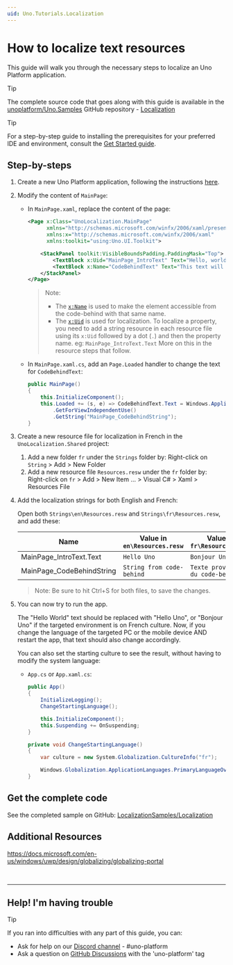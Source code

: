 ```yaml
---
uid: Uno.Tutorials.Localization
---
```


# How to localize text resources

This guide will walk you through the necessary steps to localize an Uno Platform application.

> [!TIP]
> The complete source code that goes along with this guide is available in the [unoplatform/Uno.Samples](https://github.com/unoplatform/Uno.Samples) GitHub repository - [Localization](https://github.com/unoplatform/Uno.Samples/tree/master/UI/LocalizationSamples/Localization)

> [!TIP]
> For a step-by-step guide to installing the prerequisites for your preferred IDE and environment, consult the [Get Started guide](../get-started.md).

## Step-by-steps

1. Create a new Uno Platform application, following the instructions [here](../get-started.md).
1. Modify the content of `MainPage`:

    - In `MainPage.xaml`, replace the content of the page:

        ```xml
        <Page x:Class="UnoLocalization.MainPage"
              xmlns="http://schemas.microsoft.com/winfx/2006/xaml/presentation"
              xmlns:x="http://schemas.microsoft.com/winfx/2006/xaml"
              xmlns:toolkit="using:Uno.UI.Toolkit">

            <StackPanel toolkit:VisibleBoundsPadding.PaddingMask="Top">
                <TextBlock x:Uid="MainPage_IntroText" Text="Hello, world!" Margin="20" FontSize="30" />
                <TextBlock x:Name="CodeBehindText" Text="This text will be replaced" />
            </StackPanel>
        </Page>
        ```

        > Note:
        >
        > - The [`x:Name`](https://docs.microsoft.com/en-us/windows/uwp/xaml-platform/x-name-attribute) is used to make the element accessible from the code-behind with that same name.
        > - The [`x:Uid`](https://docs.microsoft.com/en-us/windows/uwp/xaml-platform/x-uid-directive) is used for localization.
        To localize a property, you need to add a string resource in each resource file using its `x:Uid` followed by a dot (`.`) and then the property name. eg: `MainPage_IntroText.Text`
        More on this in the resource steps that follow.

    - In `MainPage.xaml.cs`, add an `Page.Loaded` handler to change the text for `CodeBehindText`:

        ```cs
        public MainPage()
        {
            this.InitializeComponent();
            this.Loaded += (s, e) => CodeBehindText.Text = Windows.ApplicationModel.Resources.ResourceLoader
                .GetForViewIndependentUse()
                .GetString("MainPage_CodeBehindString");
        }
        ```

1. Create a new resource file for localization in French in the `UnoLocalization.Shared` project:
    1. Add a new folder `fr` under the `Strings` folder by:
    Right-click on `String` > Add > New Folder
    1. Add a new resource file `Resources.resw` under the `fr` folder by:
    Right-click on `fr` > Add > New Item ... > Visual C# > Xaml > Resources File
1. Add the localization strings for both English and French:

    Open both `Strings\en\Resources.resw` and `Strings\fr\Resources.resw`, and add these:

    |Name|Value in `en\Resources.resw`|Value in `fr\Resources.resw`|
    |-|-|-|
    |MainPage_IntroText.Text|`Hello Uno`|`Bonjour Uno`|
    |MainPage_CodeBehindString|`String from code-behind`|`Texte provenant du code-behind`|
    > Note: Be sure to hit Ctrl+S for both files, to save the changes.

1. You can now try to run the app.

    The "Hello World" text should be replaced with "Hello Uno", or "Bonjour Uno" if the targeted environment is on French culture.
    Now, if you change the language of the targeted PC or the mobile device AND restart the app, that text should also change accordingly.

    You can also set the starting culture to see the result, without having to modify the system language:
    - `App.cs` or `App.xaml.cs`:

        ```cs
        public App()
        {
            InitializeLogging();
            ChangeStartingLanguage();

            this.InitializeComponent();
            this.Suspending += OnSuspending;
        }

        private void ChangeStartingLanguage()
        {
            var culture = new System.Globalization.CultureInfo("fr");

            Windows.Globalization.ApplicationLanguages.PrimaryLanguageOverride = culture.TwoLetterISOLanguageName;
        }
        ```

## Get the complete code

See the completed sample on GitHub: [LocalizationSamples/Localization](https://github.com/unoplatform/Uno.Samples/tree/master/UI/LocalizationSamples/Localization)

## Additional Resources
https://docs.microsoft.com/en-us/windows/uwp/design/globalizing/globalizing-portal

<br>

***

## Help! I'm having trouble

> [!TIP]
> If you ran into difficulties with any part of this guide, you can:
>
> - Ask for help on our [Discord channel](https://www.platform.uno/discord) - #uno-platform
> - Ask a question on [GitHub Discussions](https://github.com/unoplatform/uno/discussions) with the 'uno-platform' tag

